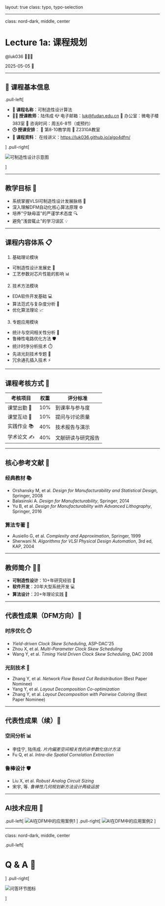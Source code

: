 layout: true
class: typo, typo-selection

---

class: nord-dark, middle, center

# Lecture 1a: 课程规划

@luk036 👨🏻‍🏫

2025-05-05 📅

---

## 🏫 课程基本信息

.pull-left[

- **📝 课程名称**：可制造性设计算法
- **👨‍🏫 授课教师**：陆伟成
  📪 电子邮箱：<luk@fudan.edu.cn>
  📍 办公室：微电子楼383室
  📆 咨询时间：周五6-8节（或预约）
- **🕒 授课安排**：
  📆 第8-10教学周
  📍 Z2310A教室
- **📂 课程资料**：
  在线讲义：<https://luk036.github.io/algo4dfm/>

] .pull-right[

![可制造性设计示意图](figs/dfm.svg)

]

---

## 教学目标 🎯

- 系统掌握VLSI可制造性设计发展脉络 🧠
- 深入理解DFM自动化核心算法原理 ⚙️
- 培养"宁缺毋滥"的严谨学术态度 🔍
- 避免"浅尝辄止"的学习误区 💡

---

## 课程内容体系 📋

1. 基础理论模块
  - 可制造性设计发展史 📜
  - 工艺参数对芯片性能的影响 📊

2. 技术方法模块
  - EDA软件开发基础 💻
  - 算法范式与复杂度分析 🧮
  - 优化算法理论 📈

3. 专题应用模块
  - 统计与空间相关性分析 🔬
  - 鲁棒性电路优化方法 🛡️
  - 统计时序分析技术 ⏱️
  - 先进光刻技术专题 🌌
  - 冗余通孔插入技术 ⚡

---

## 课程考核方式 📝

| 考核项目   | 权重 | 评分标准               |
|------------|------|------------------------|
| 课堂出勤 🏫 | 10%  | 到课率与参与度         |
| 课堂互动 💬 | 10%  | 提问与讨论质量         |
| 实践作业 📚 | 40%  | 技术报告与演示         |
| 学术论文 ✍️ | 40%  | 文献研读与研究报告     |

---

## 核心参考文献 📖

### 经典教材 📚
- Orshansky M, et al. *Design for Manufacturability and Statistical Design*, Springer, 2008
- Balasinski A. *Design for Manufacturability*, Springer, 2014
- Yu B, et al. *Design for Manufacturability with Advanced Lithography*, Springer, 2016

### 算法专著 🧠
- Ausiello G, et al. *Complexity and Approximation*, Springer, 1999
- Sherwani N. *Algorithms for VLSI Physical Design Automation*, 3rd ed, KAP, 2004

---

## 教师简介 👨‍🏫

- **可制造性设计**：10+年研究经验 🔬
- **软件开发**：20年大型系统开发 💻
- **算法设计**：20+年理论实践 🧮

---

## 代表性成果（DFM方向）📜

### 时序优化 ⏱️
- *Yield-driven Clock Skew Scheduling*, ASP-DAC'25
- Zhou X, et al. *Multi-Parameter Clock Skew Scheduling*
- Wang Y, et al. *Timing Yield Driven Clock Skew Scheduling*, DAC 2008

### 光刻技术 🌌
- Zhang Y, et al. *Network Flow Based Cut Redistribution* (Best Paper Nominee)
- Yang Y, et al. *Layout Decomposition Co-optimization*
- Zhang Y, et al. *Layout Decomposition with Pairwise Coloring* (Best Paper Nominee)

---

## 代表性成果（续）📜

### 空间分析 📊
- 李佳宁, 陆伟成. *片内偏差空间相关性的非参数化估计方法*
- Fu Q, et al. *Intra-die Spatial Correlation Extraction*

### 鲁棒设计 🛡️
- Liu X, et al. *Robust Analog Circuit Sizing*
- 宋宇, 等. *鲁棒性几何规划新方法设计两级运放*

---

## AI技术应用 🚀

.pull-left[
![AI在DFM中的应用案例1](figs/gamma1.png)
]
.pull-right[
![AI在DFM中的应用案例2](figs/gamma2.png)
]

---

class: nord-dark, middle, center

.pull-left[

# Q & A 🎤

] .pull-right[

![问答环节图标](figs/questions-and-answers.svg)

]